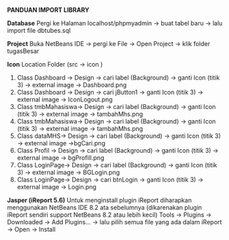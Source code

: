 **PANDUAN IMPORT LIBRARY**

**Database**
Pergi ke Halaman localhost/phpmyadmin -> buat tabel baru -> lalu import file dbtubes.sql

**Project**
Buka NetBeans IDE -> pergi ke File -> Open Project -> klik folder tugasBesar

**Icon**
Location Folder (src -> icon )
1. Class Dashboard -> Design -> cari label (Background) -> ganti Icon (titik 3) -> external image -> Dashboard.png
2. Class Dashboard -> Design -> cari jButton1 -> ganti Icon (titik 3) -> external image -> IconLogout.png
3. Class tmbMahasiswa-> Design -> cari label (Background) -> ganti Icon (titik 3) -> external image -> tambahMhs.png
4. Class tmbMahasiswa-> Design -> cari label (Background) -> ganti Icon (titik 3) -> external image -> tambahMhs.png
5. Class dataMHS-> Design -> cari label (Background) -> ganti Icon (titik 3) -> external image ->bgCari.png
6. Class Profil -> Design -> cari label (Background) -> ganti Icon (titik 3) -> external image -> bgProfill.png
7. Class LoginPage-> Design -> cari label (Background) -> ganti Icon (titik 3) -> external image -> BGLogin.png
8. Class LoginPage-> Design -> cari btnLogin -> ganti Icon (titik 3) -> external image -> Login.png

**Jasper (iReport 5.6)**
Untuk menginstall plugin iReport diharapkan menggunakan NetBeans IDE 8.2 ata sebelumnya (dikarenakan plugin iReport sendiri support NetBeans 8.2 atau lebih kecil)
Tools ->  Plugins -> Downloaded -> Add Plugins… -> lalu pilih semua file yang ada dalam iReport -> Open -> Install
